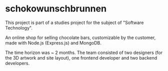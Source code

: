 # schokowunschbrunnen

This project is part of a studies project for the subject of "Software Technology".

An online shop for selling chocolate bars, customizable by the customer, made with Node.js (Express.js) and MongoDB.

The time horizon was ~ 2 months. The team consisted of two designers (for the 3D artwork and site layout), one frontend developer and two backend developers.
